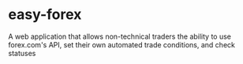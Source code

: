 # easy-forex
A web application that allows non-technical traders the ability to use forex.com's API, set their own automated trade conditions, and check statuses
